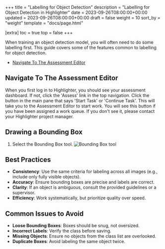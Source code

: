 +++
title = "Labelling for Object Detection"
description = "Labelling for Object Detection in Highlighter"
date = 2023-09-26T08:00:00+00:00
updated = 2023-09-26T08:00:00+00:00
draft = false
weight = 10
sort_by = "weight"
template = "docs/page.html"

[extra]
toc = true
top = false
+++

When training an object detection model, you will often need to do some labelling first. This guide covers some of the features common to labelling for object detection.

- <a href="#navigate-to-the-assessment-editor">Navigate To The Assessment Editor</a>

## Navigate To The Assessment Editor

When you first log in to Highlighter, you should see your assessment dashboard. If not, click the 'Assess' link in the top navigation. Click the button in the main pane that says 'Start Task' or 'Continue Task'. This will take you to the Assessment Editor to start work. You will see this button if you have been assigned a work queue. If you don't see it, please contact your Highlighter project manager.

## Drawing a Bounding Box

1. Select the Bounding Box tool. ![Bounding Box tool](../bounding-box-tool.png)

## Best Practices
- **Consistency**: Use the same criteria for labeling across all images (e.g., include only fully visible objects).
- **Accuracy**: Ensure bounding boxes are precise and labels are correct.
- **Clarity**: If an object is ambiguous, consult the provided guidelines or a supervisor.
- **Efficiency**: Work systematically, but prioritize quality over speed.

## Common Issues to Avoid
- **Loose Bounding Boxes**: Boxes should be snug, not oversized.
- **Incorrect Labels**: Verify the class before saving.
- **Missing Objects**: Ensure no objects from the class list are overlooked.
- **Duplicate Boxes**: Avoid labeling the same object twice.
